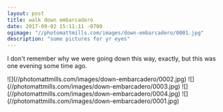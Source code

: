 ```yaml
---
layout: post
title: walk down embarcadero
date: 2017-09-02 15:11:11 -0700
ogimage: "//photomattmills.com/images/down-embarcadero/0001.jpg"
description: "some pictures for yr eyes"
---
```


I don't remember why we were going down this way, exactly, but this was one evening some time ago.

<span style="display:block;" class="center">
![](//photomattmills.com/images/down-embarcadero/0002.jpg)
<span class="caption"></span>
![](//photomattmills.com/images/down-embarcadero/0003.jpg)
<span class="caption"></span>
![](//photomattmills.com/images/down-embarcadero/0004.jpg)&nbsp;![](//photomattmills.com/images/down-embarcadero/0001.jpg)
<span class="caption"></span>
</span>
